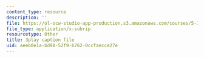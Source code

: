 ```yaml
---
content_type: resource
description: ''
file: https://ol-ocw-studio-app-production.s3.amazonaws.com/courses/5-111-principles-of-chemical-science-fall-2008/aeeb0e1abd9852f9b7620ccfaecce27e_l-BNoAPe6qo.vtt
file_type: application/x-subrip
resourcetype: Other
title: 3play caption file
uid: aeeb0e1a-bd98-52f9-b762-0ccfaecce27e
---
```

